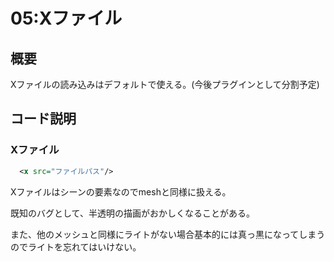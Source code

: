 # 05:Xファイル
## 概要

Xファイルの読み込みはデフォルトで使える。(今後プラグインとして分割予定)

## コード説明

### Xファイル

```xml
  <x src="ファイルパス"/>
```

Xファイルはシーンの要素なのでmeshと同様に扱える。

既知のバグとして、半透明の描画がおかしくなることがある。

また、他のメッシュと同様にライトがない場合基本的には真っ黒になってしまうのでライトを忘れてはいけない。
